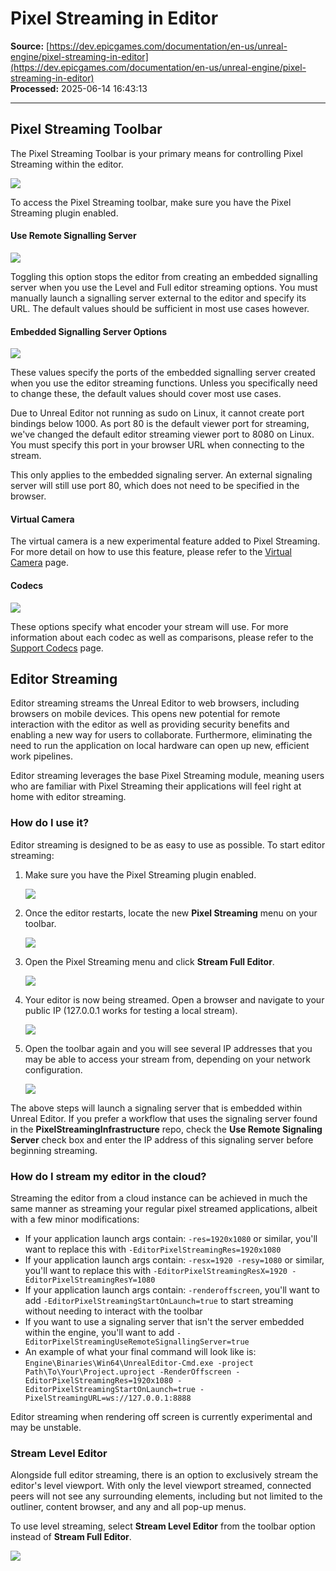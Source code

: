# Pixel Streaming in Editor

**Source:** [https://dev.epicgames.com/documentation/en-us/unreal-engine/pixel-streaming-in-editor](https://dev.epicgames.com/documentation/en-us/unreal-engine/pixel-streaming-in-editor)  
**Processed:** 2025-06-14 16:43:13

---

## Pixel Streaming Toolbar

The Pixel Streaming Toolbar is your primary means for controlling Pixel Streaming within the editor.

![](https://d1iv7db44yhgxn.cloudfront.net/documentation/images/a6c9c93b-eb2e-41c9-8527-8b1fe4eba9c4/pstoolbarexpandedfull.jpg)

To access the Pixel Streaming toolbar, make sure you have the Pixel Streaming plugin enabled.

#### Use Remote Signalling Server

![](https://d1iv7db44yhgxn.cloudfront.net/documentation/images/96882eb8-ff49-4dfc-8d91-1cb1d68ca798/remotesignalling.jpg)

Toggling this option stops the editor from creating an embedded signalling server when you use the Level and Full editor streaming options. You must manually launch a signalling server external to the editor and specify its URL. The default values should be sufficient in most use cases however.

#### Embedded Signalling Server Options

![](https://d1iv7db44yhgxn.cloudfront.net/documentation/images/7eafeeb5-ee60-417a-86c0-04db1598ff78/ssembedoptions.jpg)

These values specify the ports of the embedded signalling server created when you use the editor streaming functions. Unless you specifically need to change these, the default values should cover most use cases.

Due to Unreal Editor not running as sudo on Linux, it cannot create port bindings below 1000. As port 80 is the default viewer port for streaming, we've changed the default editor streaming viewer port to 8080 on Linux. You must specify this port in your browser URL when connecting to the stream.

This only applies to the embedded signaling server. An external signaling server will still use port 80, which does not need to be specified in the browser.

#### Virtual Camera

The virtual camera is a new experimental feature added to Pixel Streaming. For more detail on how to use this feature, please refer to the [Virtual Camera](/documentation/en-us/unreal-engine/experimental-pixel-streaming-features) page.

#### Codecs

![](https://d1iv7db44yhgxn.cloudfront.net/documentation/images/52dbe792-230e-4b80-a992-5c63702bb755/codecs.jpg)

These options specify what encoder your stream will use. For more information about each codec as well as comparisons, please refer to the [Support Codecs](/documentation/en-us/unreal-engine/unreal-engine-pixel-streaming-reference#supportedencoders) page.

## Editor Streaming

Editor streaming streams the Unreal Editor to web browsers, including browsers on mobile devices. This opens new potential for remote interaction with the editor as well as providing security benefits and enabling a new way for users to collaborate. Furthermore, eliminating the need to run the application on local hardware can open up new, efficient work pipelines.

Editor streaming leverages the base Pixel Streaming module, meaning users who are familiar with Pixel Streaming their applications will feel right at home with editor streaming.

### How do I use it?

Editor streaming is designed to be as easy to use as possible. To start editor streaming:

1.  Make sure you have the Pixel Streaming plugin enabled.
    
    ![](https://d1iv7db44yhgxn.cloudfront.net/documentation/images/0f6ca97e-66fd-46dc-a529-37fabbfdd968/pspluginenabled.jpg)
2.  Once the editor restarts, locate the new **Pixel Streaming** menu on your toolbar.
    
    ![](https://d1iv7db44yhgxn.cloudfront.net/documentation/images/175d4eaa-a5b8-4f8a-be50-a3133bb2975d/pstoolbarexpandedfull.jpg)
3.  Open the Pixel Streaming menu and click **Stream Full Editor**.
    
    ![](https://d1iv7db44yhgxn.cloudfront.net/documentation/images/4f8846bf-5b27-4c69-bf3e-babf7cbdf366/streamfulleditor.jpg)
4.  Your editor is now being streamed. Open a browser and navigate to your public IP (127.0.0.1 works for testing a local stream).
    
    ![](https://d1iv7db44yhgxn.cloudfront.net/documentation/images/f9ea5957-0714-4de6-ab28-5b3eb0e7d101/fullbrowserstream.jpg)
5.  Open the toolbar again and you will see several IP addresses that you may be able to access your stream from, depending on your network configuration.
    
    ![](https://d1iv7db44yhgxn.cloudfront.net/documentation/images/ab79121d-9d16-48c2-b3ba-d0378c51793c/connectoptions.jpg)

The above steps will launch a signaling server that is embedded within Unreal Editor. If you prefer a workflow that uses the signaling server found in the **PixelStreamingInfrastructure** repo, check the **Use Remote Signaling Server** check box and enter the IP address of this signaling server before beginning streaming.

### How do I stream my editor in the cloud?

Streaming the editor from a cloud instance can be achieved in much the same manner as streaming your regular pixel streamed applications, albeit with a few minor modifications:

-   If your application launch args contain: `-res=1920x1080` or similar, you'll want to replace this with `-EditorPixelStreamingRes=1920x1080`
-   If your application launch args contain: `-resx=1920 -resy=1080` or similar, you'll want to replace this with `-EditorPixelStreamingResX=1920 -EditorPixelStreamingResY=1080`
-   If your application launch args contain: `-renderoffscreen`, you'll want to add `-EditorPixelStreamingStartOnLaunch=true` to start streaming without needing to interact with the toolbar
-   If you want to use a signaling server that isn't the server embedded within the engine, you'll want to add `-EditorPixelStreamingUseRemoteSignallingServer=true`
-   An example of what your final command will look like is: `Engine\Binaries\Win64\UnrealEditor-Cmd.exe -project Path\To\Your\Project.uproject -RenderOffscreen -EditorPixelStreamingRes=1920x1080 -EditorPixelStreamingStartOnLaunch=true -PixelStreamingURL=ws://127.0.0.1:8888`

Editor streaming when rendering off screen is currently experimental and may be unstable.

### Stream Level Editor

Alongside full editor streaming, there is an option to exclusively stream the editor's level viewport. With only the level viewport streamed, connected peers will not see any surrounding elements, including but not limited to the outliner, content browser, and any and all pop-up menus.

To use level streaming, select **Stream Level Editor** from the toolbar option instead of **Stream Full Editor**.

![](https://d1iv7db44yhgxn.cloudfront.net/documentation/images/68f1d448-4afa-4f0e-8881-e9ea0e4a0dc3/streamleveleditor.jpg)